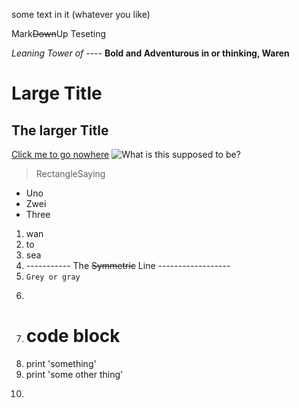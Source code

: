 some text in it (whatever you like)

Mark~~Down~~Up Teseting

_Leaning Tower of ----_
__Bold and Adventurous in or thinking, Waren__
# Large Title
## The larger Title
[Click me to go nowhere](https://github.com/JL-Young/cse15l-lab-reports/index.html)
![What is this supposed to be?](https://upload.wikimedia.org/wikipedia/commons/9/91/Octicons-mark-github.svg)
>RectangleSaying
* Uno
* Zwei
* Three
1. wan
2. to
3. sea
4. ----------- The ~~Symmetric~~ Line ------------------
5. `Grey or gray`
6. ```
7. # code block
8. print 'something'
9. print 'some other thing'
10. ```
